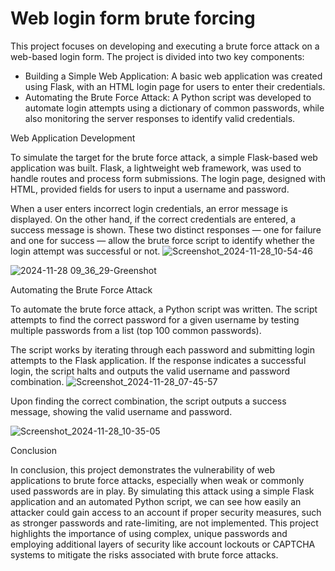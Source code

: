 # Web login form brute forcing

This project focuses on developing and executing a brute force attack on a web-based login form. The project is divided into two key components:

- Building a Simple Web Application: A basic web application was created using Flask, with an HTML login page for users to enter their credentials.
- Automating the Brute Force Attack: A Python script was developed to automate login attempts using a dictionary of common passwords, while also monitoring the server responses to identify valid credentials.

Web Application Development

To simulate the target for the brute force attack, a simple Flask-based web application was built. Flask, a lightweight web framework, was used to handle routes and process form submissions. The login page, designed with HTML, provided fields for users to input a username and password.

When a user enters incorrect login credentials, an error message is displayed. On the other hand, if the correct credentials are entered, a success message is shown. These two distinct responses — one for failure and one for success — allow the brute force script to identify whether the login attempt was successful or not.
![Screenshot_2024-11-28_10-54-46](https://github.com/user-attachments/assets/e4d7dbd3-ae61-4cfb-8e9c-ed55ed38e47c)


![2024-11-28 09_36_29-Greenshot](https://github.com/user-attachments/assets/751be1fd-4fb0-455f-b53b-551a93ac2a9e)

Automating the Brute Force Attack

To automate the brute force attack, a Python script was written. The script attempts to find the correct password for a given username by testing multiple passwords from a list (top 100 common passwords).

The script works by iterating through each password and submitting login attempts to the Flask application. If the response indicates a successful login, the script halts and outputs the valid username and password combination.
![Screenshot_2024-11-28_07-45-57](https://github.com/user-attachments/assets/09a2e154-6feb-4bee-8751-f7afa051d1ea)

Upon finding the correct combination, the script outputs a success message, showing the valid username and password.


![Screenshot_2024-11-28_10-35-05](https://github.com/user-attachments/assets/5801b429-238a-46a3-b363-889c650a85e2)

Conclusion

In conclusion, this project demonstrates the vulnerability of web applications to brute force attacks, especially when weak or commonly used passwords are in play. By simulating this attack using a simple Flask application and an automated Python script, we can see how easily an attacker could gain access to an account if proper security measures, such as stronger passwords and rate-limiting, are not implemented. This project highlights the importance of using complex, unique passwords and employing additional layers of security like account lockouts or CAPTCHA systems to mitigate the risks associated with brute force attacks.
